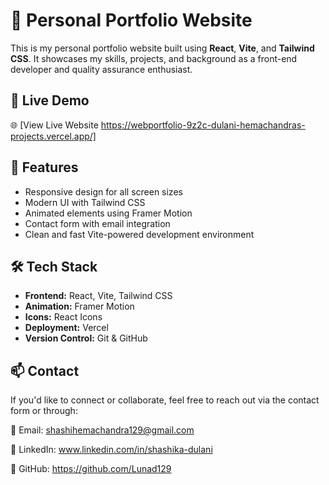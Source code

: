 # 💼 Personal Portfolio Website

This is my personal portfolio website built using **React**, **Vite**, and **Tailwind CSS**. It showcases my skills, projects, and background as a front-end developer and quality assurance enthusiast.

## 🔗 Live Demo

🌐 [View Live Website https://webportfolio-9z2c-dulani-hemachandras-projects.vercel.app/]

## 📂 Features

- Responsive design for all screen sizes
- Modern UI with Tailwind CSS
- Animated elements using Framer Motion
- Contact form with email integration
- Clean and fast Vite-powered development environment

## 🛠 Tech Stack

- **Frontend:** React, Vite, Tailwind CSS
- **Animation:** Framer Motion
- **Icons:** React Icons
- **Deployment:** Vercel
- **Version Control:** Git & GitHub

## 📫 Contact
If you'd like to connect or collaborate, feel free to reach out via the contact form or through:

📧 Email: shashihemachandra129@gmail.com

💼 LinkedIn: www.linkedin.com/in/shashika-dulani

🐙 GitHub: https://github.com/Lunad129



